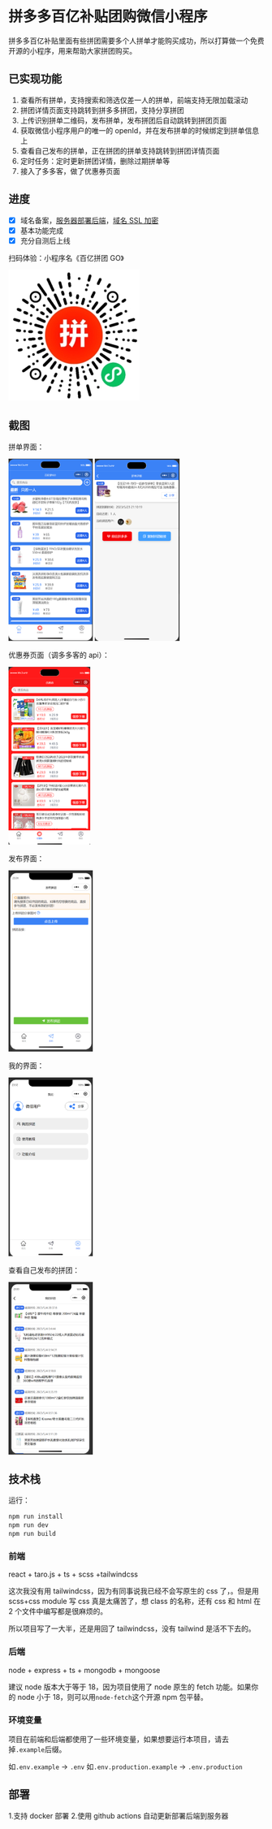 # 拼多多百亿补贴团购微信小程序

拼多多百亿补贴里面有些拼团需要多个人拼单才能购买成功，所以打算做一个免费开源的小程序，用来帮助大家拼团购买。

## 已实现功能

1. 查看所有拼单，支持搜索和筛选仅差一人的拼单，前端支持无限加载滚动
2. 拼团详情页面支持跳转到拼多多拼团，支持分享拼团
3. 上传识别拼单二维码，发布拼单，发布拼团后自动跳转到拼团页面
4. 获取微信小程序用户的唯一的 openId，并在发布拼单的时候绑定到拼单信息上
5. 查看自己发布的拼单，正在拼团的拼单支持跳转到拼团详情页面
6. 定时任务：定时更新拼团详情，删除过期拼单等
7. 接入了多多客，做了优惠券页面

## 进度

- [x] 域名备案，[服务器部署后端](https://juejin.cn/post/7208968811390058554)，[域名 SSL 加密](https://juejin.cn/post/7227444929948106813)
- [x] 基本功能完成
- [x] 充分自测后上线

扫码体验：小程序名《百亿拼团 GO》

![gh_d90acd8d17ce_258.jpg](https://raw.githubusercontent.com/liujiaqi222/warehouse/main/gh_d90acd8d17ce_258.jpg)

## 截图

拼单界面：

<img src="https://raw.githubusercontent.com/liujiaqi222/warehouse/main/20230522223404.png" alt="image-20230503233003395" style="width: 33%;" />
<img src="https://raw.githubusercontent.com/liujiaqi222/warehouse/main/20230522222705.png" alt="image-20230503233003395" style="width: 33%;" />

优惠券页面（调多多客的 api）：

<img src="https://raw.githubusercontent.com/liujiaqi222/warehouse/main/20230522223141.png" alt="image-20230503233003395" style="width: 32%;" />

发布界面：

<img src="https://raw.githubusercontent.com/liujiaqi222/warehouse/main/image-20230503233141521.png" alt="image-20230503233141521" style="width:33%;" />

我的界面：

<img src="https://raw.githubusercontent.com/liujiaqi222/warehouse/main/image-20230503233219963.png" alt="image-20230503233219963" style="width:33%;" />

查看自己发布的拼团：

<img src="https://raw.githubusercontent.com/liujiaqi222/warehouse/main/image-20230503233318367.png" alt="image-20230503233318367" style="width: 33%;" />

## 技术栈

运行：

```bash
npm run install
npm run dev
npm run build
```

### 前端

react + taro.js + ts + scss +tailwindcss

这次我没有用 tailwindcss，因为有同事说我已经不会写原生的 css 了，。但是用 scss+css module 写 css 真是太痛苦了，想 class 的名称，还有 css 和 html 在 2 个文件中编写都是很麻烦的。

所以项目写了一大半，还是用回了 tailwindcss，没有 tailwind 是活不下去的。

### 后端

node + express + ts + mongodb + mongoose

建议 node 版本大于等于 18，因为项目使用了 node 原生的 fetch 功能。如果你的 node 小于 18，则可以用`node-fetch`这个开源 npm 包平替。

### 环境变量

项目在前端和后端都使用了一些环境变量，如果想要运行本项目，请去掉`.example`后缀。

如`.env.example` -> `.env`
如`.env.production.example` -> `.env.production`

## 部署

1.支持 docker 部署
2.使用 github actions 自动更新部署后端到服务器
